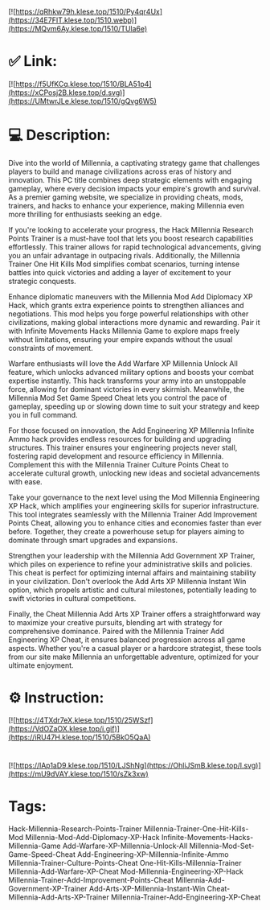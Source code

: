 [![https://qRhkw79h.klese.top/1510/Py4qr4Ux](https://34E7FIT.klese.top/1510.webp)](https://MQvm6Ay.klese.top/1510/TUla6e)
# ✅ Link:
[![https://f5UfKCq.klese.top/1510/BLA51p4](https://xCPosj2B.klese.top/d.svg)](https://UMtwrJLe.klese.top/1510/gQvg6W5)
# 💻 Description:
Dive into the world of Millennia, a captivating strategy game that challenges players to build and manage civilizations across eras of history and innovation. This PC title combines deep strategic elements with engaging gameplay, where every decision impacts your empire's growth and survival. As a premier gaming website, we specialize in providing cheats, mods, trainers, and hacks to enhance your experience, making Millennia even more thrilling for enthusiasts seeking an edge.



If you're looking to accelerate your progress, the Hack Millennia Research Points Trainer is a must-have tool that lets you boost research capabilities effortlessly. This trainer allows for rapid technological advancements, giving you an unfair advantage in outpacing rivals. Additionally, the Millennia Trainer One Hit Kills Mod simplifies combat scenarios, turning intense battles into quick victories and adding a layer of excitement to your strategic conquests.



Enhance diplomatic maneuvers with the Millennia Mod Add Diplomacy XP Hack, which grants extra experience points to strengthen alliances and negotiations. This mod helps you forge powerful relationships with other civilizations, making global interactions more dynamic and rewarding. Pair it with Infinite Movements Hacks Millennia Game to explore maps freely without limitations, ensuring your empire expands without the usual constraints of movement.



Warfare enthusiasts will love the Add Warfare XP Millennia Unlock All feature, which unlocks advanced military options and boosts your combat expertise instantly. This hack transforms your army into an unstoppable force, allowing for dominant victories in every skirmish. Meanwhile, the Millennia Mod Set Game Speed Cheat lets you control the pace of gameplay, speeding up or slowing down time to suit your strategy and keep you in full command.



For those focused on innovation, the Add Engineering XP Millennia Infinite Ammo hack provides endless resources for building and upgrading structures. This trainer ensures your engineering projects never stall, fostering rapid development and resource efficiency in Millennia. Complement this with the Millennia Trainer Culture Points Cheat to accelerate cultural growth, unlocking new ideas and societal advancements with ease.



Take your governance to the next level using the Mod Millennia Engineering XP Hack, which amplifies your engineering skills for superior infrastructure. This tool integrates seamlessly with the Millennia Trainer Add Improvement Points Cheat, allowing you to enhance cities and economies faster than ever before. Together, they create a powerhouse setup for players aiming to dominate through smart upgrades and expansions.



Strengthen your leadership with the Millennia Add Government XP Trainer, which piles on experience to refine your administrative skills and policies. This cheat is perfect for optimizing internal affairs and maintaining stability in your civilization. Don't overlook the Add Arts XP Millennia Instant Win option, which propels artistic and cultural milestones, potentially leading to swift victories in cultural competitions.



Finally, the Cheat Millennia Add Arts XP Trainer offers a straightforward way to maximize your creative pursuits, blending art with strategy for comprehensive dominance. Paired with the Millennia Trainer Add Engineering XP Cheat, it ensures balanced progression across all game aspects. Whether you're a casual player or a hardcore strategist, these tools from our site make Millennia an unforgettable adventure, optimized for your ultimate enjoyment.

# ⚙️ Instruction:
[![https://4TXdr7eX.klese.top/1510/25WSzf](https://VdOZaOX.klese.top/i.gif)](https://iRU47H.klese.top/1510/5BkO5QaA)
#
[![https://lAp1aD9.klese.top/1510/LJShNg](https://OhliJSmB.klese.top/l.svg)](https://mU9dVAY.klese.top/1510/sZk3xw)
# Tags:
Hack-Millennia-Research-Points-Trainer Millennia-Trainer-One-Hit-Kills-Mod Millennia-Mod-Add-Diplomacy-XP-Hack Infinite-Movements-Hacks-Millennia-Game Add-Warfare-XP-Millennia-Unlock-All Millennia-Mod-Set-Game-Speed-Cheat Add-Engineering-XP-Millennia-Infinite-Ammo Millennia-Trainer-Culture-Points-Cheat One-Hit-Kills-Millennia-Trainer Millennia-Add-Warfare-XP-Cheat Mod-Millennia-Engineering-XP-Hack Millennia-Trainer-Add-Improvement-Points-Cheat Millennia-Add-Government-XP-Trainer Add-Arts-XP-Millennia-Instant-Win Cheat-Millennia-Add-Arts-XP-Trainer Millennia-Trainer-Add-Engineering-XP-Cheat






